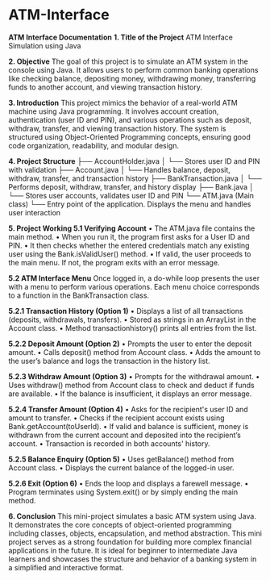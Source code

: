 # ATM-Interface
**ATM Interface Documentation**
**1. Title of the Project**
ATM Interface Simulation using Java

**2. Objective**
The goal of this project is to simulate an ATM system in the console using Java. It allows users to perform common banking operations like checking balance, depositing money, withdrawing money, transferring funds to another account, and viewing transaction history.

**3. Introduction**
This project mimics the behavior of a real-world ATM machine using Java programming. It involves account creation, authentication (user ID and PIN), and various operations such as deposit, withdraw, transfer, and viewing transaction history.
The system is structured using Object-Oriented Programming concepts, ensuring good code organization, readability, and modular design.

**4. Project Structure**
├── AccountHolder.java
│   └── Stores user ID and PIN with validation
├── Account.java
│   └── Handles balance, deposit, withdraw, transfer, and transaction history
├── BankTransaction.java
│   └── Performs deposit, withdraw, transfer, and history display
├── Bank.java
│   └── Stores user accounts, validates user ID and PIN
└── ATM.java (Main class)
    └── Entry point of the application. Displays the menu and handles user interaction

**5. Project Working
5.1 Verifying Account**
•	The ATM.java file contains the main method.
•	When you run it, the program first asks for a User ID and PIN.
•	It then checks whether the entered credentials match any existing user using the Bank.isValidUser() method.
•	If valid, the user proceeds to the main menu. If not, the program exits with an error message.

**5.2 ATM Interface Menu**
Once logged in, a do-while loop presents the user with a menu to perform various operations. Each menu choice corresponds to a function in the BankTransaction class.

**5.2.1 Transaction History (Option 1)**
•	Displays a list of all transactions (deposits, withdrawals, transfers).
•	Stored as strings in an ArrayList<String> in the Account class.
•	Method transactionhistory() prints all entries from the list.

**5.2.2 Deposit Amount (Option 2)**
•	Prompts the user to enter the deposit amount.
•	Calls deposit() method from Account class.
•	Adds the amount to the user’s balance and logs the transaction in the history list.

**5.2.3 Withdraw Amount (Option 3)**
•	Prompts for the withdrawal amount.
•	Uses withdraw() method from Account class to check and deduct if funds are available.
•	If the balance is insufficient, it displays an error message.

**5.2.4 Transfer Amount (Option 4)**
•	Asks for the recipient's user ID and amount to transfer.
•	Checks if the recipient account exists using Bank.getAccount(toUserId).
•	If valid and balance is sufficient, money is withdrawn from the current account and deposited into the recipient’s account.
•	Transaction is recorded in both accounts' history.

**5.2.5 Balance Enquiry (Option 5)**
•	Uses getBalance() method from Account class.
•	Displays the current balance of the logged-in user.

**5.2.6 Exit (Option 6)**
•	Ends the loop and displays a farewell message.
•	Program terminates using System.exit() or by simply ending the main method.

**6. Conclusion**
This mini-project simulates a basic ATM system using Java. It demonstrates the core concepts of object-oriented programming including classes, objects, encapsulation, and method abstraction. This mini project serves as a strong foundation for building more complex financial applications in the future.
It is ideal for beginner to intermediate Java learners and showcases the structure and behavior of a banking system in a simplified and interactive format.

